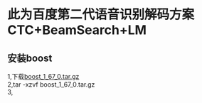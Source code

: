 此为百度第二代语音识别解码方案 CTC+BeamSearch+LM
===============================================

安装boost<br>
-------------

  1,下载[boost_1_67_0.tar.gz](https://dl.bintray.com/boostorg/release/1.67.0/source/boost_1_67_0.tar.gz)<br>
  2,tar -xzvf boost_1_67_0.tar.gz<br>
  3,
